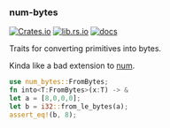 ### num-bytes

[![Crates.io](https://img.shields.io/crates/v/num-bytes)](https://crates.io/crates/num-bytes)
[![lib.rs.io](https://img.shields.io/crates/v/num-bytes?color=blue&label=lib.rs)](https://lib.rs/crates/num-bytes)
[![docs](https://img.shields.io/crates/v/num-bytes?color=yellow&label=docs)](https://docs.rs/num-bytes)

Traits for converting primitives into bytes.

Kinda like a bad extension to [num](https://github.com/rust-num/num).

```rust
use num_bytes::FromBytes;
fn into<T:FromBytes>(x:T) -> &
let a = [8,0,0,0];
let b = i32::from_le_bytes(a);
assert_eq!(b, 8);
```